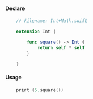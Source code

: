 #### Declare

```Swift
	// Filename: Int+Math.swift

	extension Int {

	    func square() -> Int {
	        return self * self
	    }

	}
```

#### Usage
```Swift
	print (5.square())
```
